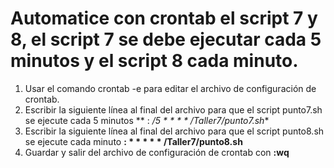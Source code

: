 # Automatice con crontab el script 7 y 8, el script 7 se debe ejecutar cada 5 minutos y el script 8 cada minuto.

1. Usar el comando crontab -e para editar el archivo de configuración de crontab. 
2. Escribir la siguiente línea al final del archivo para que el script punto7.sh se ejecute cada 5 minutos ** : */5 * * * * /Taller7/punto7.sh**
3. Escribir la siguiente línea al final del archivo para que el script punto8.sh se ejecute cada minuto **: * * * * * /Taller7/punto8.sh**
4. Guardar y salir del archivo de configuración de crontab con **:wq**
